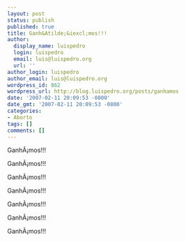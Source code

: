 ```yaml
---
layout: post
status: publish
published: true
title: Ganh&Atilde;&iexcl;mos!!!
author:
  display_name: luispedro
  login: luispedro
  email: luis@luispedro.org
  url: ''
author_login: luispedro
author_email: luis@luispedro.org
wordpress_id: 862
wordpress_url: http://blog.luispedro.org/posts/ganhamos
date: '2007-02-11 20:09:53 -0800'
date_gmt: '2007-02-11 20:09:53 -0800'
categories:
- Aborto
tags: []
comments: []
---
```

<p>Ganh&Atilde;&iexcl;mos!!!</p>
<p>Ganh&Atilde;&iexcl;mos!!!</p>
<p>Ganh&Atilde;&iexcl;mos!!!</p>
<p>Ganh&Atilde;&iexcl;mos!!!</p>
<p>Ganh&Atilde;&iexcl;mos!!!</p>
<p>Ganh&Atilde;&iexcl;mos!!!</p>
<p>Ganh&Atilde;&iexcl;mos!!!</p>
